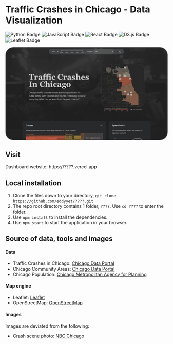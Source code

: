# Traffic Crashes in Chicago - Data Visualization

![Python Badge](https://img.shields.io/badge/Python-3776AB?logo=python&logoColor=fff&style=flat-square)
![JavaScript Badge](https://img.shields.io/badge/JavaScript-F7DF1E?logo=javascript&logoColor=000&style=flat-square)
![React Badge](https://img.shields.io/badge/React-61DAFB?logo=react&logoColor=000&style=flat-square)
![D3.js Badge](https://img.shields.io/badge/D3.js-F9A03C?logo=d3dotjs&logoColor=fff&style=flat-square)
![Leaflet Badge](https://img.shields.io/badge/Leaflet-199900?logo=leaflet&logoColor=fff&style=flat-square)

<img src='./public/preview.jpg' style='border: 1px solid #666666; border-radius: 24px;'>

## Visit

Dashboard website: https://????.vercel.app

## Local installation 

1. Clone the files down to your directory, `git clone https://github.com/eddyyet/????.git`
2. The repo root directory contains 1 folder, `????`. Use `cd ????` to enter the folder.
3. Use `npm install` to install the dependencies.
4. Use `npm start` to start the application in your browser.

## Source of data, tools and images

#### Data
- Traffic Crashes in Chicago: [Chicago Data Portal](https://data.cityofchicago.org/Transportation/Traffic-Crashes-Crashes/85ca-t3if)
- Chicago Community Areas: [Chicago Data Portal](https://data.cityofchicago.org/Facilities-Geographic-Boundaries/Boundaries-Neighborhoods/bbvz-uum9)
- Chicago Population: [Chicago Metropolitan Agency for Planning](https://www.cmap.illinois.gov/documents/10180/126764/_Combined_AllCCAs.pdf/)

#### Map engine
- Leaflet: [Leaflet](https://leafletjs.com/)
- OpenStreetMap: [OpenStreetMap](https://www.openstreetmap.org/copyright)

#### Images
Images are deviated from the following:
- Crash scene photo: [NBC Chicago](https://www.nbcchicago.com/news/local/stolen-car-was-driving-wrong-way-before-fiery-chicago-crash-that-left-2-dead-16-hurt-police/3005211/)